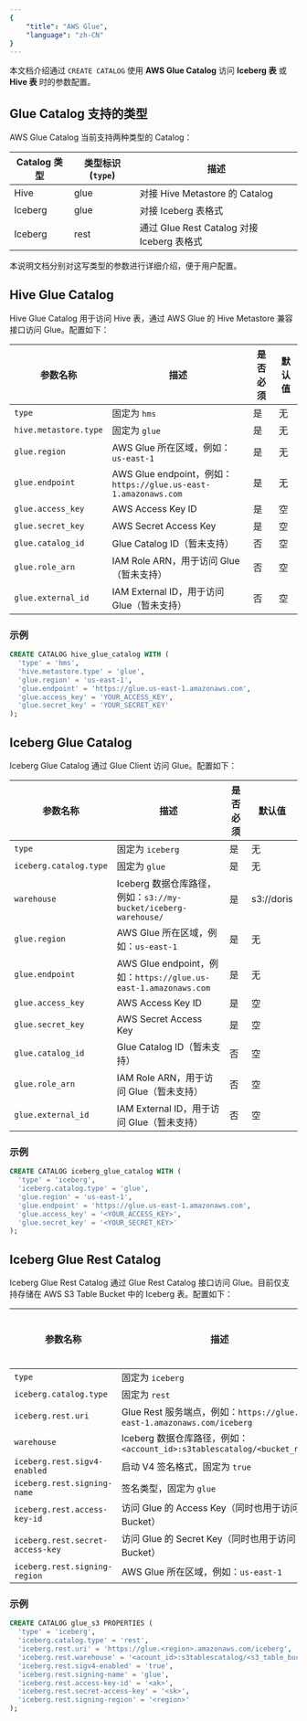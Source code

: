 ```yaml
---
{
    "title": "AWS Glue",
    "language": "zh-CN"
}
---
```


本文档介绍通过 `CREATE CATALOG` 使用 **AWS Glue Catalog** 访问 **Iceberg 表** 或 **Hive 表** 时的参数配置。

## Glue Catalog 支持的类型

AWS Glue Catalog 当前支持两种类型的 Catalog：

| Catalog 类型 | 类型标识 (`type`) | 描述                                        |
|-------------|------------------|---------------------------------------------|
| Hive        | glue             | 对接 Hive Metastore 的 Catalog             |
| Iceberg     | glue             | 对接 Iceberg 表格式                         |
| Iceberg     | rest             | 通过 Glue Rest Catalog 对接 Iceberg 表格式  |

本说明文档分别对这写类型的参数进行详细介绍，便于用户配置。

## Hive Glue Catalog

Hive Glue Catalog 用于访问 Hive 表，通过 AWS Glue 的 Hive Metastore 兼容接口访问 Glue。配置如下：

| 参数名称                   | 描述                                                      | 是否必须 | 默认值 |
|---------------------------|-----------------------------------------------------------|----------|--------|
| `type`                    | 固定为 `hms`                                              | 是       | 无     |
| `hive.metastore.type`     | 固定为 `glue`                                             | 是       | 无     |
| `glue.region`             | AWS Glue 所在区域，例如：`us-east-1`                      | 是       | 无     |
| `glue.endpoint`           | AWS Glue endpoint，例如：`https://glue.us-east-1.amazonaws.com` | 是       | 无     |
| `glue.access_key`         | AWS Access Key ID                                         | 是       | 空     |
| `glue.secret_key`         | AWS Secret Access Key                                     | 是       | 空     |
| `glue.catalog_id`         | Glue Catalog ID（暂未支持）                                | 否       | 空     |
| `glue.role_arn`           | IAM Role ARN，用于访问 Glue（暂未支持）                     | 否       | 空     |
| `glue.external_id`        | IAM External ID，用于访问 Glue（暂未支持）                  | 否       | 空     |

### 示例

```sql
CREATE CATALOG hive_glue_catalog WITH (
  'type' = 'hms',
  'hive.metastore.type' = 'glue',
  'glue.region' = 'us-east-1',
  'glue.endpoint' = 'https://glue.us-east-1.amazonaws.com',
  'glue.access_key' = 'YOUR_ACCESS_KEY',
  'glue.secret_key' = 'YOUR_SECRET_KEY'
);
```

## Iceberg Glue Catalog

Iceberg Glue Catalog 通过 Glue Client 访问 Glue。配置如下：

| 参数名称                 | 描述                                                         | 是否必须 | 默认值     |
|-------------------------|--------------------------------------------------------------|----------|------------|
| `type`                  | 固定为 `iceberg`                                             | 是       | 无         |
| `iceberg.catalog.type`  | 固定为 `glue`                                               | 是       | 无         |
| `warehouse`             | Iceberg 数据仓库路径，例如：`s3://my-bucket/iceberg-warehouse/` | 是       | s3://doris |
| `glue.region`           | AWS Glue 所在区域，例如：`us-east-1`                        | 是       | 无         |
| `glue.endpoint`         | AWS Glue endpoint，例如：`https://glue.us-east-1.amazonaws.com` | 是       | 无         |
| `glue.access_key`       | AWS Access Key ID                                           | 是       | 空         |
| `glue.secret_key`       | AWS Secret Access Key                                       | 是       | 空         |
| `glue.catalog_id`       | Glue Catalog ID（暂未支持）                                  | 否       | 空         |
| `glue.role_arn`         | IAM Role ARN，用于访问 Glue（暂未支持）                      | 否       | 空         |
| `glue.external_id`      | IAM External ID，用于访问 Glue（暂未支持）                   | 否       | 空         |

### 示例

```sql
CREATE CATALOG iceberg_glue_catalog WITH (
  'type' = 'iceberg',
  'iceberg.catalog.type' = 'glue',
  'glue.region' = 'us-east-1',
  'glue.endpoint' = 'https://glue.us-east-1.amazonaws.com',
  'glue.access_key' = '<YOUR_ACCESS_KEY>',
  'glue.secret_key' = '<YOUR_SECRET_KEY>'
);
```

## Iceberg Glue Rest Catalog

Iceberg Glue Rest Catalog 通过 Glue Rest Catalog 接口访问 Glue。目前仅支持存储在 AWS S3 Table Bucket 中的 Iceberg 表。配置如下：

| 参数名称                         | 描述                                                              | 是否必须 | 默认值 |
|----------------------------------|-------------------------------------------------------------------|----------|--------|
| `type`                           | 固定为 `iceberg`                                                  | 是       | 无     |
| `iceberg.catalog.type`           | 固定为 `rest`                                                     | 是       | 无     |
| `iceberg.rest.uri`               | Glue Rest 服务端点，例如：`https://glue.ap-east-1.amazonaws.com/iceberg` | 是       | 无     |
| `warehouse`                      | Iceberg 数据仓库路径，例如：`<account_id>:s3tablescatalog/<bucket_name>` | 是       | 无     |
| `iceberg.rest.sigv4-enabled`     | 启动 V4 签名格式，固定为 `true`                                    | 是       | 无     |
| `iceberg.rest.signing-name`      | 签名类型，固定为 `glue`                                           | 是       | 空     |
| `iceberg.rest.access-key-id`     | 访问 Glue 的 Access Key（同时也用于访问 S3 Bucket）                | 是       | 空     |
| `iceberg.rest.secret-access-key` | 访问 Glue 的 Secret Key（同时也用于访问 S3 Bucket）                | 是       | 空     |
| `iceberg.rest.signing-region`    | AWS Glue 所在区域，例如：`us-east-1`                              | 是       | 空     |

### 示例

```sql
CREATE CATALOG glue_s3 PROPERTIES (
  'type' = 'iceberg',
  'iceberg.catalog.type' = 'rest',
  'iceberg.rest.uri' = 'https://glue.<region>.amazonaws.com/iceberg',
  'iceberg.rest.warehouse' = '<acount_id>:s3tablescatalog/<s3_table_bucket_name>',
  'iceberg.rest.sigv4-enabled' = 'true',
  'iceberg.rest.signing-name' = 'glue',
  'iceberg.rest.access-key-id' = '<ak>',
  'iceberg.rest.secret-access-key' = '<sk>',
  'iceberg.rest.signing-region' = '<region>'
);
```
